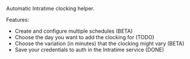Automatic Intratime clocking helper.

Features:

- Create and configure multiple schedules (BETA)
- Choose the day you want to add the clocking for (TODO)
- Choose the variation (in minutes) that the clocking might vary (BETA)
- Save your credentials to auth in the Intratime service (DONE)
